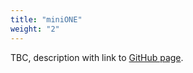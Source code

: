 ```yaml
---
title: "miniONE"
weight: "2"
---
```


TBC, description with link to [GitHub page](https://github.com/OpenNebula/minione).
